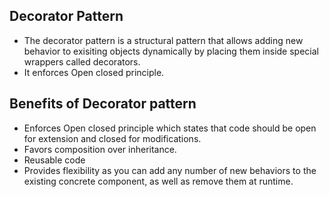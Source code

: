 ## Decorator Pattern

- The decorator pattern is a structural pattern that allows adding new behavior to exisiting objects dynamically by placing them inside special wrappers called decorators.
- It enforces Open closed principle.

## Benefits of Decorator pattern

- Enforces Open closed principle which states that code should be open for extension and closed for modifications.
- Favors composition over inheritance.
- Reusable code
- Provides flexibility as you can add any number of new behaviors to the existing concrete component, as well as remove them at runtime.
